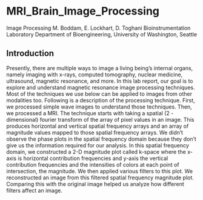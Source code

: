 # MRI_Brain_Image_Processing

Image Processing
                                               M. Boddam, E. Lockhart, D. Toghani
Bioinstrumentation Laboratory
Department of Bioengineering, University of Washington, Seattle

## Introduction
Presently, there are multiple ways to image a living being’s internal organs, namely imaging with x-rays, computed tomography, nuclear medicine, ultrasound, magnetic resonance, and more. In this lab report, our goal is to explore and understand magnetic resonance image processing techniques. Most of the techniques we use below can be applied to images from other modalities too. Following is a description of the processing technique.
First, we processed simple wave images to understand those techniques. Then, we processed a MRI. The technique starts with taking a spatial (2 - dimensional) fourier transform of the array of pixel values in an image. This produces horizontal and vertical spatial frequency arrays and an array of magnitude values mapped to those spatial frequency arrays. We didn’t observe the phase plots in the spatial frequency domain because they don’t give us the information required for our analysis. In this spatial frequency domain, we constructed a 2-D magnitude plot called k-space where the x-axis is horizontal contribution frequencies and y-axis the vertical contribution frequencies and the intensities of colors at each point of intersection, the magnitude. We then applied various filters to this plot. We reconstructed an image from this filtered spatial frequency magnitude plot. Comparing this with the original image helped us analyze how different filters affect an image. 
